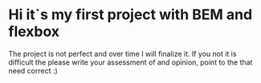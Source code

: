 # Hi it`s my first project with BEM and flexbox 
  The project is not perfect and over time I will finalize it.
  If you not it is difficult the please write your assessment of and opinion, point to the that need correct :)
